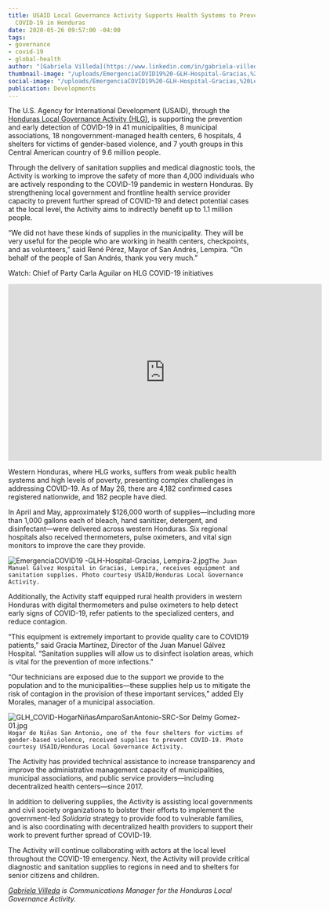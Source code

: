 ```yaml
---
title: USAID Local Governance Activity Supports Health Systems to Prevent Spread of
  COVID-19 in Honduras
date: 2020-05-26 09:57:00 -04:00
tags:
- governance
- covid-19
- global-health
author: "[Gabriela Villeda](https://www.linkedin.com/in/gabriela-villeda-409a516a/)"
thumbnail-image: "/uploads/EmergenciaCOVID19%20-GLH-Hospital-Gracias,%20Lempira-2.jpg"
social-image: "/uploads/EmergenciaCOVID19%20-GLH-Hospital-Gracias,%20Lempira-2.jpg"
publication: Developments
---
```


The U.S. Agency for International Development (USAID), through the [Honduras Local Governance Activity (HLG)](https://www.dai.com/our-work/projects/honduras-local-governance-activity-hlg), is supporting the prevention and early detection of COVID-19 in 41 municipalities, 8 municipal associations, 18 nongovernment-managed health centers, 6 hospitals, 4 shelters for victims of gender-based violence, and 7 youth groups in this Central American country of 9.6 million people.






Through the delivery of sanitation supplies and medical diagnostic tools, the Activity is working to improve the safety of more than 4,000 individuals who are actively responding to the COVID-19 pandemic in western Honduras. By strengthening local government and frontline health service provider capacity to prevent further spread of COVID-19 and detect potential cases at the local level, the Activity aims to indirectly benefit up to 1.1 million people.

“We did not have these kinds of supplies in the municipality. They will be very useful for the people who are working in health centers, checkpoints, and as volunteers,” said René Pérez, Mayor of San Andrés, Lempira. “On behalf of the people of San Andrés, thank you very much.”

Watch: Chief of Party Carla Aguilar on HLG COVID-19 initiatives
<iframe src="https://player.vimeo.com/video/425580852" width="640" height="360" frameborder="0" allow="autoplay; fullscreen" allowfullscreen></iframe>

Western Honduras, where HLG works, suffers from weak public health systems and high levels of poverty, presenting complex challenges in addressing COVID-19. As of May 26, there are 4,182 confirmed cases registered nationwide, and 182 people have died.

In April and May, approximately $126,000 worth of supplies—including more than 1,000 gallons each of bleach, hand sanitizer, detergent, and disinfectant—were delivered across western Honduras. Six regional hospitals also received thermometers, pulse oximeters, and vital sign monitors to improve the care they provide.

![EmergenciaCOVID19 -GLH-Hospital-Gracias, Lempira-2.jpg](/uploads/EmergenciaCOVID19%20-GLH-Hospital-Gracias,%20Lempira-2.jpg)`The Juan Manuel Gálvez Hospital in Gracias, Lempira, receives equipment and sanitation supplies. Photo courtesy USAID/Honduras Local Governance Activity.`

Additionally, the Activity staff equipped rural health providers in western Honduras with digital thermometers and pulse oximeters to help detect early signs of COVID-19, refer patients to the specialized centers, and reduce contagion.

“This equipment is extremely important to provide quality care to COVID19 patients,” said Gracia Martínez, Director of the Juan Manuel Gálvez Hospital. “Sanitation supplies will allow us to disinfect isolation areas, which is vital for the prevention of more infections." 

“Our technicians are exposed due to the support we provide to the population and to the municipalities—these supplies help us to mitigate the risk of contagion in the provision of these important services,” added Ely Morales, manager of a municipal association.

![GLH_COVID-HogarNiñasAmparoSanAntonio-SRC-Sor Delmy Gomez-01.jpg](/uploads/GLH_COVID-HogarNin%CC%83asAmparoSanAntonio-SRC-Sor%20Delmy%20Gomez-01.jpg)`Hogar de Niñas San Antonio, one of the four shelters for victims of gender-based violence, received supplies to prevent COVID-19. Photo courtesy USAID/Honduras Local Governance Activity.`

The Activity has provided technical assistance to increase transparency and improve the administrative management capacity of municipalities, municipal associations, and public service providers—including decentralized health centers—since 2017.

In addition to delivering supplies, the Activity is assisting local governments and civil society organizations to bolster their efforts to implement the government-led *Solidaria* strategy to provide food to vulnerable families, and is also coordinating with decentralized health providers to support their work to prevent further spread of COVID-19.  

The Activity will continue collaborating with actors at the local level throughout the COVID-19 emergency. Next, the Activity will provide critical diagnostic and sanitation supplies to regions in need and to shelters for senior citizens and children. 

*[Gabriela Villeda](https://www.linkedin.com/in/gabriela-villeda-409a516a/) is Communications Manager for the Honduras Local Governance Activity.*